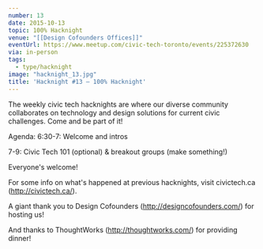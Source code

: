 ```yaml
---
number: 13
date: 2015-10-13
topic: 100% Hacknight
venue: "[[Design Cofounders Offices]]"
eventUrl: https://www.meetup.com/civic-tech-toronto/events/225372630
via: in-person
tags:
  - type/hacknight
image: "hacknight_13.jpg"
title: 'Hacknight #13 – 100% Hacknight'
---
```


The weekly civic tech hacknights are where our diverse community collaborates on technology and design solutions for current civic challenges. Come and be part of it!

Agenda:
6:30-7: Welcome and intros

7-9: Civic Tech 101 (optional) & breakout groups (make something!)

Everyone's welcome!

For some info on what's happened at previous hacknights, visit civictech.ca (http://civictech.ca/).

A giant thank you to Design Cofounders (http://designcofounders.com/) for hosting us!

And thanks to ThoughtWorks (http://thoughtworks.com/) for providing dinner!